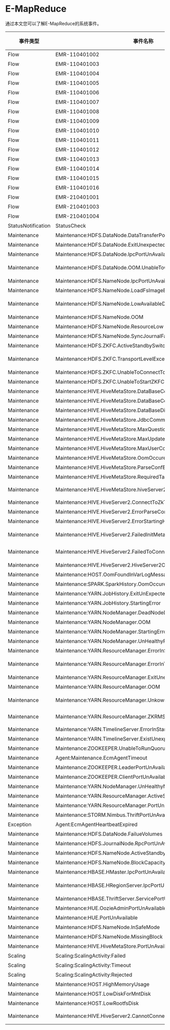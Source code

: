 # E-MapReduce

通过本文您可以了解E-MapReduce的系统事件。

|事件类型|事件名称|事件含义|事件状态|事件等级|
|----|----|----|----|----|
|Flow|EMR-110401002|工作流已成功|Normal|Info|
|Flow|EMR-110401003|工作流已提交|Normal|Info|
|Flow|EMR-110401004|作业已提交|Normal|Info|
|Flow|EMR-110401005|工作流节点已启动|Normal|Info|
|Flow|EMR-110401006|工作流节点状态已检查|Normal|Info|
|Flow|EMR-110401007|工作流节点已完成|Normal|Info|
|Flow|EMR-110401008|工作流节点已结束|Normal|Info|
|Flow|EMR-110401009|工作流节点已取消|Normal|Info|
|Flow|EMR-110401010|工作流已取消|Normal|Info|
|Flow|EMR-110401011|工作流已重跑|Normal|Info|
|Flow|EMR-110401012|工作流已恢复|Normal|Info|
|Flow|EMR-110401013|工作流已暂停|Normal|Info|
|Flow|EMR-110401014|工作流已结束|Normal|Info|
|Flow|EMR-110401015|工作流节点已失败|Normal|Info|
|Flow|EMR-110401016|作业已失败|Normal|Info|
|Flow|EMR-210401001|工作流已失败|Normal|Info|
|Flow|EMR-210401003|工作流节点启动超时|Normal|Info|
|Flow|EMR-210401004|作业启动超时|Normal|Info|
|StatusNotification|StatusCheck|服务组件状态|Failed|Warn|
|Maintenance|Maintenance:HDFS.DataNode.DataTransferPortUnAvailable|DataNode的数据传输端口不可用|Critical|Critical|
|Maintenance|Maintenance:HDFS.DataNode.ExitUnexpected|DataNode进程异常退出|Critical|Critical|
|Maintenance|Maintenance:HDFS.DataNode.IpcPortUnAvailable|DataNode的IPC端口不可用|Critical|Critical|
|Maintenance|Maintenance:HDFS.DataNode.OOM.UnableToCreateNewNativeThread|DataNode OOM不能创建新的Native线程|Critical|Critical|
|Maintenance|Maintenance:HDFS.NameNode.IpcPortUnAvailable|NameNode的IPC端口不可用|Critical|Critical|
|Maintenance|Maintenance:HDFS.NameNode.LoadFsImageException|NameNode加载FsImage异常|Critical|Critical|
|Maintenance|Maintenance:HDFS.NameNode.LowAvailableDiskSpaceAndInSafeMode|磁盘空间不足导致NameNode处于安全模式|Critical|Critical|
|Maintenance|Maintenance:HDFS.NameNode.OOM|NameNode发生OOM|Critical|Critical|
|Maintenance|Maintenance:HDFS.NameNode.ResourceLow|NameNode资源不足|Critical|Critical|
|Maintenance|Maintenance:HDFS.NameNode.SyncJournalFailed|NameNode同步日志失败|Critical|Critical|
|Maintenance|Maintenance:HDFS.ZKFC.ActiveStandbySwitchOccured|ZKFC触发NameNode主备切换|Critical|Critical|
|Maintenance|Maintenance:HDFS.ZKFC.TransportLevelExceptionInMonitorHealth|ZKFC监控NameNode健康状态时发生传输层异常事件|Critical|Critical|
|Maintenance|Maintenance:HDFS.ZKFC.UnableToConnectToQuorum|ZKFC不能连接ZookeeperQuorum|Critical|Critical|
|Maintenance|Maintenance:HDFS.ZKFC.UnableToStartZKFC|ZKFC不能启动|Critical|Critical|
|Maintenance|Maintenance:HIVE.HiveMetaStore.DataBaseCommunicationLinkFailure|HiveMetaStore数据库通信链路失败|Critical|Critical|
|Maintenance|Maintenance:HIVE.HiveMetaStore.DataBaseConnectionFailed|HiveMetaStore数据库连接失败|Critical|Critical|
|Maintenance|Maintenance:HIVE.HiveMetaStore.DataBaseDiskQuotaUsedup|HiveMetastore数据库磁盘空间用尽|Critical|Critical|
|Maintenance|Maintenance:HIVE.HiveMetaStore.JdbcCommunicationException|HiveMetaStore发生JDBC通信异常|Critical|Critical|
|Maintenance|Maintenance:HIVE.HiveMetaStore.MaxQuestionsExceeded|HiveMetastore超过最大查询数|Critical|Critical|
|Maintenance|Maintenance:HIVE.HiveMetaStore.MaxUpdatesExceeded|HiveMetastore超过最大更新数|Critical|Critical|
|Maintenance|Maintenance:HIVE.HiveMetaStore.MaxUserConnectionExceeded|HiveMetastore超过最大用户连接数|Critical|Critical|
|Maintenance|Maintenance:HIVE.HiveMetaStore.OomOccured|HiveMetaStore发生OOM|Critical|Critical|
|Maintenance|Maintenance:HIVE.HiveMetaStore.ParseConfError|HiveMetastore配置文件解析错误|Critical|Critical|
|Maintenance|Maintenance:HIVE.HiveMetaStore.RequiredTableMissing|HiveMetastore请求的表丢失|Critical|Critical|
|Maintenance|Maintenance:HIVE.HiveMetaStore.hiveServer2PortUnAvailable|HIVE.HiveMetaStore.hiveServer2Port不可用|Critical|Critical|
|Maintenance|Maintenance:HIVE.HiveServer2.ConnectToZkTimeout|hiveServer2连接ZK超时|Critical|Critical|
|Maintenance|Maintenance:HIVE.HiveServer2.ErrorParseConf|hiveServer2配置解析错误|Critical|Critical|
|Maintenance|Maintenance:HIVE.HiveServer2.ErrorStartingHiveServer|HiveServer2启动错误|Critical|Critical|
|Maintenance|Maintenance:HIVE.HiveServer2.FailedInitMetaStoreClient|HiveServer2初始化MetaStore客户端失败|Critical|Critical|
|Maintenance|Maintenance:HIVE.HiveServer2.FailedToConnectToMetaStoreServer|HiveServer2连接MetaStoreServer失败|Critical|Critical|
|Maintenance|Maintenance:HIVE.HiveServer2.HiveServer2OOM|HiveServer2发生OOM|Critical|Critical|
|Maintenance|Maintenance:HOST.OomFoundInVarLogMessage|主机/var/log/message有OOM异常|Critical|Critical|
|Maintenance|Maintenance:SPARK.SparkHistory.OomOccured|SparkHistory发生OOM|Critical|Critical|
|Maintenance|Maintenance:YARN.JobHistory.ExitUnExpectedly|JobHistory服务异常退出|Critical|Critical|
|Maintenance|Maintenance:YARN.JobHistory.StartingError|JobHistory服务启动错误|Critical|Critical|
|Maintenance|Maintenance:YARN.NodeManager.DeadNodeDetected|检测到死亡的NodeManager节点|Critical|Critical|
|Maintenance|Maintenance:YARN.NodeManager.OOM|NodeManager发生OOM|Critical|Critical|
|Maintenance|Maintenance:YARN.NodeManager.StartingError|NodeManager启动错误|Critical|Critical|
|Maintenance|Maintenance:YARN.NodeManager.UnHealthyForDiskFailed|磁盘错误导致不健康的NodeManager|Critical|Critical|
|Maintenance|Maintenance:YARN.ResourceManager.ErrorInStarting|ResourceManager启动错误|Critical|Critical|
|Maintenance|Maintenance:YARN.ResourceManager.ErrorInTransitionToActiveMode|ResourceManager切换到Active模式发生错误|Critical|Critical|
|Maintenance|Maintenance:YARN.ResourceManager.ExitUnexpected|ResourceManager异常退出|Critical|Critical|
|Maintenance|Maintenance:YARN.ResourceManager.OOM|ResourceManager发生OOM|Critical|Critical|
|Maintenance|Maintenance:YARN.ResourceManager.UnkownHostException|ResourceManager发生UnkownHostException异常|Critical|Critical|
|Maintenance|Maintenance:YARN.ResourceManager.ZKRMStateStoreCannotConnectZK|YARN服务中ZKRMStateStore不能连接ZK|Critical|Critical|
|Maintenance|Maintenance:YARN.TimelineServer.ErrorInStarting|TimelineServer启动错误|Critical|Critical|
|Maintenance|Maintenance:YARN.TimelineServer.ExistUnexpectedly|TimelineServer异常退出|Critical|Critical|
|Maintenance|Maintenance:ZOOKEEPER.UnableToRunQuorumServer|ZOOKEEPER不能运行QuorumServer|Critical|Critical|
|Maintenance|Agent:Maintenance.EcmAgentTimeout|EcmAgent长时间断连|Critical|Critical|
|Maintenance|Maintenance:ZOOKEEPER.LeaderPortUnAvailable|Zookeeper的LeaderPort不可用|Critical|Critical|
|Maintenance|Maintenance:ZOOKEEPER.ClientPortUnAvailable|Zookeeper的ClientPort不可用|Critical|Critical|
|Maintenance|Maintenance:YARN.NodeManager.UnHealthyNodesExist|YARN存在不健康的节点|Critical|Critical|
|Maintenance|Maintenance:YARN.ResourceManager.ActiveStandbySwitch|ResourceManager发生主备切换|Critical|Critical|
|Maintenance|Maintenance:YARN.ResourceManager.PortUnAvailable|ResourceManager的服务端口不可用|Critical|Critical|
|Maintenance|Maintenance:STORM.Nimbus.ThriftPortUnAvailable|STORM.Nimbus.ThriftPort不可用|Critical|Critical|
|Exception|Agent:EcmAgentHeartbeatExpired|EcmAgent心跳消息过期|Critical|Critical|
|Maintenance|Maintenance:HDFS.DataNode.FailueVolumes|DataNode有坏盘|Critical|Critical|
|Maintenance|Maintenance:HDFS.JournalNode.RpcPortUnAvailable|JournalNode的RPC端口不可用|Critical|Critical|
|Maintenance|Maintenance:HDFS.NameNode.ActiveStandbySwitch|NameNode发生主备切换|Critical|Critical|
|Maintenance|Maintenance:HDFS.NameNode.BlockCapacityNearUsedUp|NameNode块容量趋于耗尽|Critical|Critical|
|Maintenance|Maintenance:HBASE.HMaster.IpcPortUnAvailable|HBASE.HMaster的IPC端口不可用|Critical|Critical|
|Maintenance|Maintenance:HBASE.HRegionServer.IpcPortUnAvailable|HBASE.HRegionServer的IpcPort不可用|Critical|Critical|
|Maintenance|Maintenance:HBASE.ThriftServer.ServicePortUnAvailable|HBASE.ThriftServer的服务端口不可用|Critical|Critical|
|Maintenance|Maintenance:HUE.OozieAdminPortUnAvailable|Oozie的管理端口不可用|Critical|Critical|
|Maintenance|Maintenance:HUE.PortUnAvailable|HUE的服务端口不可用|Critical|Critical|
|Maintenance|Maintenance:HDFS.NameNode.InSafeMode|NameNode处于安全模式过长|Critical|Critical|
|Maintenance|Maintenance:HDFS.NameNode.MissingBlock|HDFS有数据块丢失|Critical|Critical|
|Maintenance|Maintenance:HIVE.HiveMetaStore.PortUnAvailable|HIVE.HiveMetaStore的端口不可用|Critical|Critical|
|Scaling|Scaling:ScalingActivity:Failed|伸缩活动失败|Normal|Critical|
|Scaling|Scaling:ScalingActivity:Timeout|伸缩活动超时|Normal|Critical|
|Scaling|Scaling:ScalingActivity:Rejected|弹性伸缩被拒绝|Normal|Critical|
|Maintenance|Maintenance:HOST.HighMemoryUsage|内存使用量过高|Critical|Critical|
|Maintenance|Maintenance:HOST.LowDiskForMntDisk|/mnt/disk1可用空间过低|Critical|Critical|
|Maintenance|Maintenance:HOST.LowRootfsDisk|根文件系统所在盘可用空间过低|Critical|Critical|
|Maintenance|Maintenance:HIVE.HiveServer2.CannotConnectByAnyURIsProvided|不能通过提供的URIs连接到HiveServer2|Critical|Critical|

